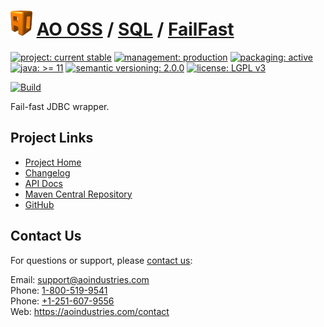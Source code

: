 # [<img src="ao-logo.png" alt="AO Logo" width="35" height="40">](https://github.com/aoindustries) [AO OSS](https://github.com/aoindustries/ao-oss) / [SQL](https://github.com/aoindustries/ao-sql) / [FailFast](https://github.com/aoindustries/ao-sql-failfast)

[![project: current stable](https://oss.aoapps.com/ao-badges/project-current-stable.svg)](https://aoindustries.com/life-cycle#project-current-stable)
[![management: production](https://oss.aoapps.com/ao-badges/management-production.svg)](https://aoindustries.com/life-cycle#management-production)
[![packaging: active](https://oss.aoapps.com/ao-badges/packaging-active.svg)](https://aoindustries.com/life-cycle#packaging-active)  
[![java: &gt;= 11](https://oss.aoapps.com/ao-badges/java-11.svg)](https://docs.oracle.com/en/java/javase/11/docs/api/)
[![semantic versioning: 2.0.0](https://oss.aoapps.com/ao-badges/semver-2.0.0.svg)](http://semver.org/spec/v2.0.0.html)
[![license: LGPL v3](https://oss.aoapps.com/ao-badges/license-lgpl-3.0.svg)](https://www.gnu.org/licenses/lgpl-3.0)

[![Build](https://github.com/aoindustries/ao-sql-failfast/workflows/Build/badge.svg?branch=master)](https://github.com/aoindustries/ao-sql-failfast/actions?query=workflow%3ABuild)

Fail-fast JDBC wrapper.

## Project Links
* [Project Home](https://oss.aoapps.com/sql/failfast/)
* [Changelog](https://oss.aoapps.com/sql/failfast/changelog)
* [API Docs](https://oss.aoapps.com/sql/failfast/apidocs/)
* [Maven Central Repository](https://search.maven.org/artifact/com.aoapps/ao-sql-failfast)
* [GitHub](https://github.com/aoindustries/ao-sql-failfast)

## Contact Us
For questions or support, please [contact us](https://aoindustries.com/contact):

Email: [support@aoindustries.com](mailto:support@aoindustries.com)  
Phone: [1-800-519-9541](tel:1-800-519-9541)  
Phone: [+1-251-607-9556](tel:+1-251-607-9556)  
Web: https://aoindustries.com/contact
